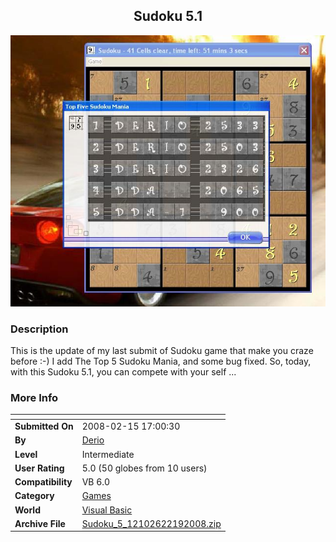 ﻿<div align="center">

## Sudoku 5\.1

<img src="PIC2008219239451113.JPG">
</div>

### Description

This is the update of my last submit of Sudoku game that make you craze before :-) I add The Top 5 Sudoku Mania, and some bug fixed. So, today, with this Sudoku 5.1, you can compete with your self ...
 
### More Info
 


<span>             |<span>
---                |---
**Submitted On**   |2008-02-15 17:00:30
**By**             |[Derio](https://github.com/Planet-Source-Code/PSCIndex/blob/master/ByAuthor/derio.md)
**Level**          |Intermediate
**User Rating**    |5.0 (50 globes from 10 users)
**Compatibility**  |VB 6\.0
**Category**       |[Games](https://github.com/Planet-Source-Code/PSCIndex/blob/master/ByCategory/games__1-38.md)
**World**          |[Visual Basic](https://github.com/Planet-Source-Code/PSCIndex/blob/master/ByWorld/visual-basic.md)
**Archive File**   |[Sudoku\_5\_12102622192008\.zip](https://github.com/Planet-Source-Code/derio-sudoku-5-1__1-70123/archive/master.zip)








